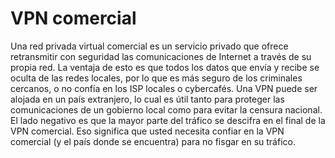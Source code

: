 [Title]: # (VPN comercial)
[Order]: # (23)

# VPN comercial 

Una red privada virtual comercial es un servicio privado que ofrece retransmitir con seguridad las comunicaciones de Internet a través de su propia red. La ventaja de esto es que todos los datos que envía y recibe se oculta de las redes locales, por lo que es más seguro de los criminales cercanos, o no confía en los ISP locales o cybercafés. Una VPN puede ser alojada en un país extranjero, lo cual es útil tanto para proteger las comunicaciones de un gobierno local como para evitar la censura nacional. El lado negativo es que la mayor parte del tráfico se descifra en el final de la VPN comercial. Eso significa que usted necesita confiar en la VPN comercial (y el país donde se encuentra) para no fisgar en su tráfico.
